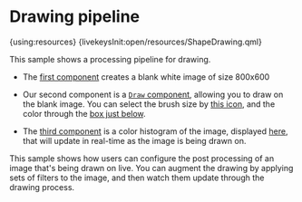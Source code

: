 # Drawing pipeline

{using:resources}
{livekeysInit:open/resources/ShapeDrawing.qml}

This sample shows a processing pipeline for drawing.

 * The [first component]({livekeys-hover:livekeys://open/resources/DrawingHighlight.qml#first-component;livekeys://open/resources/DrawingRemoveHighlight.qml#first-component}) creates a blank white image of size 800x600

 * Our second component is a [`Draw` component]({livekeys-hover:livekeys://open/resources/DrawingHighlight.qml#draw-component;livekeys://open/resources/DrawingRemoveHighlight.qml#draw-component}), allowing you to draw on the blank image.
 You can select the brush size by [this icon]({livekeys-hover:livekeys://open/resources/DrawingHighlight.qml#brush-icon;livekeys://open/resources/DrawingRemoveHighlight.qml#brush-icon}), and the color through the [box just
 below]({livekeys-hover:livekeys://open/resources/DrawingHighlight.qml#color-icon;livekeys://open/resources/DrawingRemoveHighlight.qml#color-icon}).

 * The [third component]({livekeys-hover:livekeys://open/resources/DrawingHighlight.qml#histogram-component;livekeys://open/resources/DrawingRemoveHighlight.qml#histogram-component}) is a color histogram of the image, displayed [here]({livekeys-hover:livekeys://open/resources/DrawingHighlight.qml#histogram-view;livekeys://open/resources/DrawingRemoveHighlight.qml#histogram-view}), that
 will update in real-time as the image is being drawn on.

This sample shows how users can configure the post processing of an
image that's being drawn on live. You can augment the drawing by applying sets of filters
to the image, and then watch them update through the drawing process.
